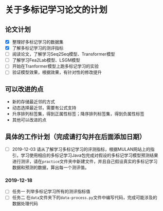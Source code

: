 # 关于多标记学习论文的计划
## 论文计划
- [x] 整理好多标记学习的数据集
- [x] 了解多标记学习的测评指标
- [ ] 阅读论文，了解学习Seq2Seq模型、Transformer模型
- [ ] 了解学习Fea2Lab模型、LSGM模型
- [ ] 开始在Tranformer模型上跑多标记学习的实验
- [ ] 验证模型效果，根据效果，有针对性的修改提升
## 可以改进的点
- 新的存储最近邻的方式
- 动态选择最近邻，需要有公式支持
- 升序排列标签集，得到正属性标签；降序排列标签集，得到负属性标签
- 其他可以改进的点
## 具体的工作计划（完成请打勾并在后面添加日期）
- [ ] 2019-12-03 请从了解学习多标记学习的评测指标，根据MULAN网站上的指引，学习使用相应的多标记学习Java包完成对假设的多标记学习模型预测结果进行测评，请在`practice`文件夹中新建文件，并且自己假设真实的多标记学习数据和预测的数据，算出每一个测评值。
### 2019-12-18
- [ ] 任务一 列举多标记学习所有的测评指标值
- [ ] 任务二 在`data`文件夹下的`data-process.py`文件中编写代码，完成可能涉及的数据处理代码
